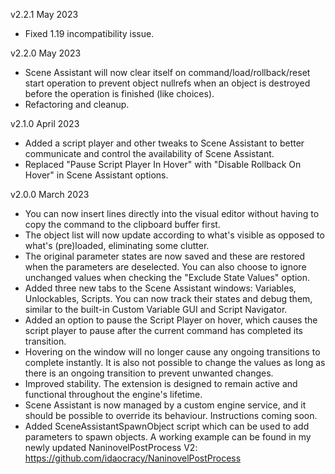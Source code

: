 v2.2.1 May 2023
- Fixed 1.19 incompatibility issue.

v2.2.0 May 2023
- Scene Assistant will now clear itself on command/load/rollback/reset start operation to prevent object nullrefs when an object is destroyed before the operation is finished (like choices).
- Refactoring and cleanup.

v2.1.0 April 2023
- Added a script player and other tweaks to Scene Assistant to better communicate and control the availability of Scene Assistant. 
- Replaced "Pause Script Player In Hover" with "Disable Rollback On Hover" in Scene Assistant options. 


v2.0.0 March 2023
- You can now insert lines directly into the visual editor without having to copy the command to the clipboard buffer first.
- The object list will now update according to what's visible as opposed to what's (pre)loaded, eliminating some clutter.
- The original parameter states are now saved and these are restored when the parameters are deselected. You can also choose to ignore unchanged values when checking the "Exclude State Values" option.
- Added three new tabs to the Scene Assistant windows: Variables, Unlockables, Scripts. You can now track their states and debug them, similar to the built-in Custom Variable GUI and Script Navigator.
- Added an option to pause the Script Player on hover, which causes the script player to pause after the current command has completed its transition.
- Hovering on the window will no longer cause any ongoing transitions to complete instantly. It is also not possible to change the values as long as there is an ongoing transition to prevent unwanted changes.
- Improved stability. The extension is designed to remain active and functional throughout the engine's lifetime.
- Scene Assistant is now managed by a custom engine service, and it should be possible to override its behaviour. Instructions coming soon.
- Added SceneAssistantSpawnObject script which can be used to add parameters to spawn objects. A working example can be found in my newly updated NaninovelPostProcess V2: https://github.com/idaocracy/NaninovelPostProcess